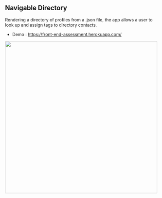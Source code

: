 ## Navigable Directory 
Rendering a directory of profiles from a .json file, the app allows a user to look up and assign tags to directory contacts.

- Demo : https://front-end-assessment.herokuapp.com/

<img src="https://user-images.githubusercontent.com/49047379/111574190-68485080-8782-11eb-9a40-197218963332.gif" width="500" height="auto" href="https://youtu.be/Mgkkw2D4nRI">

